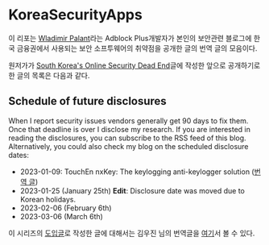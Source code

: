 # KoreaSecurityApps

이 리포는 [Wladimir Palant](https://palant.info/about/)라는 Adblock Plus개발자가 본인의 보안관련 블로그에 한국 금융권에서 사용되는 보안 소프투웨어의 취약점을 공개한 글의 번역 글의 모음이다. 

원저가가 [South Korea's Online Security Dead End](https://palant.info/2023/01/02/south-koreas-online-security-dead-end/)글에 작성한 앞으로 공개하기로 한 글의 목록은 다음과 같다.

## Schedule of future disclosures
When I report security issues vendors generally get 90 days to fix them. Once that deadline is over I disclose my research. If you are interested in reading the disclosures, you can subscribe to the RSS feed of this blog. Alternatively, you could also check my blog on the scheduled disclosure dates:

- 2023-01-09: TouchEn nxKey: The keylogging anti-keylogger solution ([번역 글]())
- 2023-01-25 (January 25th) **Edit**: Disclosure date was moved due to Korean holidays.
- 2023-02-06 (February 6th)
- 2023-03-06 (March 6th)

이 시리즈의 [도입글](https://palant.info/2023/01/02/south-koreas-online-security-dead-end/)로 작성한 글에 대해서는 김우진 님의 번역글을 [여기](https://www.woojinkim.org/wiki/spaces/me/pages/733085820/South+Korea+s+online+security+dead+end)서 볼 수 있다.
